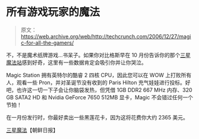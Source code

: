 # 所有游戏玩家的魔法

> 原文：<https://web.archive.org/web/http://techcrunch.com/2006/12/27/magic-for-all-the-gamers/>

不，不是魔术纸牌游戏…书呆子。如果你对比格斯早在 10 月份告诉你的那个[三星魔法站](https://web.archive.org/web/20141026201727/http://crunchgear.com/2006/10/18/crunchgear-in-korea-omg-c00l-l33t-phonez-and-computerz/)感到好奇，这里有一些数据肯定会吸引你并让你哭泣。

Magic Station 拥有英特尔的酷睿 2 四核 CPU，因此您可以在 WOW 上打败所有人，观看一些 Pron，并对圣诞节没有收到的 Paris Hilton 充气娃娃进行投标。好吧，也许这一切一下子会让你脑袋发热，但凭借 1GB DDR2 667 MHz 内存、320 GB SATA2 HD 和 Nvidia GeForce 7650 512MB 显卡，Magic 不会错过任何一个节拍！

在一月份发行时，你最好卖出一些黑莲花卡，因为这将花费你大约 2365 美元。

[三星魔法](https://web.archive.org/web/20141026201727/http://english.chosun.com/w21data/html/news/200612/200612270034.html)【朝鲜日报】
